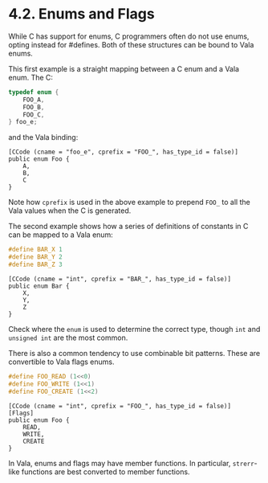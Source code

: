 # 4.2. Enums and Flags

While C has support for enums, C programmers often do not use enums,
opting instead for #defines. Both of these structures can be bound to
Vala enums.

This first example is a straight mapping between a C enum and a Vala
enum. The C:

```c
typedef enum {
    FOO_A,
    FOO_B,
    FOO_C,
} foo_e;
```

and the Vala binding:

```vala
[CCode (cname = "foo_e", cprefix = "FOO_", has_type_id = false)]
public enum Foo {
    A,
    B,
    C
}
```

Note how `cprefix` is used in the above example to prepend `FOO_` to all
the Vala values when the C is generated.

The second example shows how a series of definitions of constants in C
can be mapped to a Vala enum:

```c
#define BAR_X 1
#define BAR_Y 2
#define BAR_Z 3
```

```vala
[CCode (cname = "int", cprefix = "BAR_", has_type_id = false)]
public enum Bar {
    X,
    Y,
    Z
}
```

Check where the `enum` is used to determine the correct type, though
`int` and `unsigned int` are the most common.

There is also a common tendency to use combinable bit patterns. These
are convertible to Vala flags enums.

```c
#define FOO_READ (1<<0)
#define FOO_WRITE (1<<1)
#define FOO_CREATE (1<<2)
```

```vala
[CCode (cname = "int", cprefix = "FOO_", has_type_id = false)]
[Flags]
public enum Foo {
    READ,
    WRITE,
    CREATE
}
```

In Vala, enums and flags may have member functions. In particular,
`strerr`-like functions are best converted to member functions.
